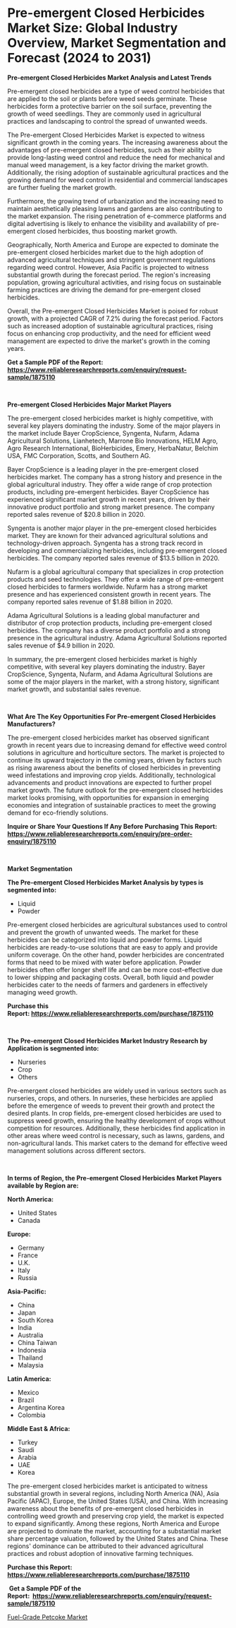 <p><h1>Pre-emergent Closed Herbicides Market Size: Global Industry Overview, Market Segmentation and Forecast (2024 to 2031)</h1></p><p><strong>Pre-emergent Closed Herbicides Market Analysis and Latest Trends</strong></p>
<p><p>Pre-emergent closed herbicides are a type of weed control herbicides that are applied to the soil or plants before weed seeds germinate. These herbicides form a protective barrier on the soil surface, preventing the growth of weed seedlings. They are commonly used in agricultural practices and landscaping to control the spread of unwanted weeds.</p><p>The Pre-emergent Closed Herbicides Market is expected to witness significant growth in the coming years. The increasing awareness about the advantages of pre-emergent closed herbicides, such as their ability to provide long-lasting weed control and reduce the need for mechanical and manual weed management, is a key factor driving the market growth. Additionally, the rising adoption of sustainable agricultural practices and the growing demand for weed control in residential and commercial landscapes are further fueling the market growth.</p><p>Furthermore, the growing trend of urbanization and the increasing need to maintain aesthetically pleasing lawns and gardens are also contributing to the market expansion. The rising penetration of e-commerce platforms and digital advertising is likely to enhance the visibility and availability of pre-emergent closed herbicides, thus boosting market growth.</p><p>Geographically, North America and Europe are expected to dominate the pre-emergent closed herbicides market due to the high adoption of advanced agricultural techniques and stringent government regulations regarding weed control. However, Asia Pacific is projected to witness substantial growth during the forecast period. The region's increasing population, growing agricultural activities, and rising focus on sustainable farming practices are driving the demand for pre-emergent closed herbicides.</p><p>Overall, the Pre-emergent Closed Herbicides Market is poised for robust growth, with a projected CAGR of 7.2% during the forecast period. Factors such as increased adoption of sustainable agricultural practices, rising focus on enhancing crop productivity, and the need for efficient weed management are expected to drive the market's growth in the coming years.</p></p>
<p><strong>Get a Sample PDF of the Report:&nbsp; <a href="https://www.reliableresearchreports.com/enquiry/request-sample/1875110">https://www.reliableresearchreports.com/enquiry/request-sample/1875110</a></strong></p>
<p>&nbsp;</p>
<p><strong>Pre-emergent Closed Herbicides Major Market Players</strong></p>
<p><p>The pre-emergent closed herbicides market is highly competitive, with several key players dominating the industry. Some of the major players in the market include Bayer CropScience, Syngenta, Nufarm, Adama Agricultural Solutions, Lianhetech, Marrone Bio Innovations, HELM Agro, Agro Research International, BioHerbicides, Emery, HerbaNatur, Belchim USA, FMC Corporation, Scotts, and Southern AG.</p><p>Bayer CropScience is a leading player in the pre-emergent closed herbicides market. The company has a strong history and presence in the global agricultural industry. They offer a wide range of crop protection products, including pre-emergent herbicides. Bayer CropScience has experienced significant market growth in recent years, driven by their innovative product portfolio and strong market presence. The company reported sales revenue of $20.8 billion in 2020.</p><p>Syngenta is another major player in the pre-emergent closed herbicides market. They are known for their advanced agricultural solutions and technology-driven approach. Syngenta has a strong track record in developing and commercializing herbicides, including pre-emergent closed herbicides. The company reported sales revenue of $13.5 billion in 2020.</p><p>Nufarm is a global agricultural company that specializes in crop protection products and seed technologies. They offer a wide range of pre-emergent closed herbicides to farmers worldwide. Nufarm has a strong market presence and has experienced consistent growth in recent years. The company reported sales revenue of $1.88 billion in 2020.</p><p>Adama Agricultural Solutions is a leading global manufacturer and distributor of crop protection products, including pre-emergent closed herbicides. The company has a diverse product portfolio and a strong presence in the agricultural industry. Adama Agricultural Solutions reported sales revenue of $4.9 billion in 2020.</p><p>In summary, the pre-emergent closed herbicides market is highly competitive, with several key players dominating the industry. Bayer CropScience, Syngenta, Nufarm, and Adama Agricultural Solutions are some of the major players in the market, with a strong history, significant market growth, and substantial sales revenue.</p></p>
<p>&nbsp;</p>
<p><strong>What Are The Key Opportunities For Pre-emergent Closed Herbicides Manufacturers?</strong></p>
<p><p>The pre-emergent closed herbicides market has observed significant growth in recent years due to increasing demand for effective weed control solutions in agriculture and horticulture sectors. The market is projected to continue its upward trajectory in the coming years, driven by factors such as rising awareness about the benefits of closed herbicides in preventing weed infestations and improving crop yields. Additionally, technological advancements and product innovations are expected to further propel market growth. The future outlook for the pre-emergent closed herbicides market looks promising, with opportunities for expansion in emerging economies and integration of sustainable practices to meet the growing demand for eco-friendly solutions.</p></p>
<p><strong>Inquire or Share Your Questions If Any Before Purchasing This Report: <a href="https://www.reliableresearchreports.com/enquiry/pre-order-enquiry/1875110">https://www.reliableresearchreports.com/enquiry/pre-order-enquiry/1875110</a></strong></p>
<p>&nbsp;</p>
<p><strong>Market Segmentation</strong></p>
<p><strong>The Pre-emergent Closed Herbicides Market Analysis by types is segmented into:</strong></p>
<p><ul><li>Liquid</li><li>Powder</li></ul></p>
<p><p>Pre-emergent closed herbicides are agricultural substances used to control and prevent the growth of unwanted weeds. The market for these herbicides can be categorized into liquid and powder forms. Liquid herbicides are ready-to-use solutions that are easy to apply and provide uniform coverage. On the other hand, powder herbicides are concentrated forms that need to be mixed with water before application. Powder herbicides often offer longer shelf life and can be more cost-effective due to lower shipping and packaging costs. Overall, both liquid and powder herbicides cater to the needs of farmers and gardeners in effectively managing weed growth.</p></p>
<p><strong>Purchase this Report:&nbsp;<a href="https://www.reliableresearchreports.com/purchase/1875110">https://www.reliableresearchreports.com/purchase/1875110</a></strong></p>
<p>&nbsp;</p>
<p><strong>The Pre-emergent Closed Herbicides Market Industry Research by Application is segmented into:</strong></p>
<p><ul><li>Nurseries</li><li>Crop</li><li>Others</li></ul></p>
<p><p>Pre-emergent closed herbicides are widely used in various sectors such as nurseries, crops, and others. In nurseries, these herbicides are applied before the emergence of weeds to prevent their growth and protect the desired plants. In crop fields, pre-emergent closed herbicides are used to suppress weed growth, ensuring the healthy development of crops without competition for resources. Additionally, these herbicides find application in other areas where weed control is necessary, such as lawns, gardens, and non-agricultural lands. This market caters to the demand for effective weed management solutions across different sectors.</p></p>
<p>&nbsp;</p>
<p><strong>In terms of Region, the Pre-emergent Closed Herbicides Market Players available by Region are:</strong></p>
<p>
    <p> <strong> North America: </strong>
        <ul>
            <li>United States</li>
            <li>Canada</li>
        </ul>
        </p> 
    <p> <strong> Europe: </strong>
        <ul>
            <li>Germany</li>
            <li>France</li>
            <li>U.K.</li>
            <li>Italy</li>
            <li>Russia</li>
        </ul>
        </p> 
    <p> <strong> Asia-Pacific: </strong>
        <ul>
            <li>China</li>
            <li>Japan</li>
            <li>South Korea</li>
            <li>India</li>
            <li>Australia</li>
            <li>China Taiwan</li>
            <li>Indonesia</li>
            <li>Thailand</li>
            <li>Malaysia</li>
        </ul>
        </p> 
    <p> <strong> Latin America: </strong>
        <ul>
            <li>Mexico</li>
            <li>Brazil</li>
            <li>Argentina Korea</li>
            <li>Colombia</li>
        </ul>
        </p> 
    <p> <strong> Middle East & Africa: </strong>
        <ul>
            <li>Turkey</li>
            <li>Saudi</li>
            <li>Arabia</li>
            <li>UAE</li>
            <li>Korea</li>
        </ul>
    </p>
    </p>
<p><p>The pre-emergent closed herbicides market is anticipated to witness substantial growth in several regions, including North America (NA), Asia Pacific (APAC), Europe, the United States (USA), and China. With increasing awareness about the benefits of pre-emergent closed herbicides in controlling weed growth and preserving crop yield, the market is expected to expand significantly. Among these regions, North America and Europe are projected to dominate the market, accounting for a substantial market share percentage valuation, followed by the United States and China. These regions' dominance can be attributed to their advanced agricultural practices and robust adoption of innovative farming techniques.</p></p>
<p><strong>Purchase this Report: <a href="https://www.reliableresearchreports.com/purchase/1875110">https://www.reliableresearchreports.com/purchase/1875110</a></strong></p>
<p>&nbsp;<strong>Get a Sample PDF of the Report:&nbsp;&nbsp;<a href="https://www.reliableresearchreports.com/enquiry/request-sample/1875110">https://www.reliableresearchreports.com/enquiry/request-sample/1875110</a></strong></p>
<p><strong></strong></p>
<p><p><a href="https://github.com/RickHolmes3/Market-Research-Report-List-2/blob/main/fuel-grade-petcoke-market.md">Fuel-Grade Petcoke Market</a></p></p>